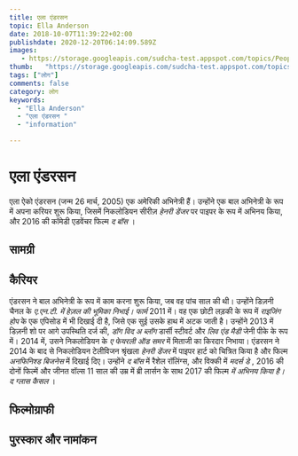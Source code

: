 ```yaml
---
title: एला एंडरसन 
topic: Ella Anderson
date: 2018-10-07T11:39:22+02:00
publishdate: 2020-12-20T06:14:09.589Z
images: 
   - https://storage.googleapis.com/sudcha-test.appspot.com/topics/People/ella_anderson/1.jpeg
thumb:   "https://storage.googleapis.com/sudcha-test.appspot.com/topics/People/ella_anderson/thumb.jpeg"
tags: ["लोग"]
comments: false
category: लोग
keywords: 
  - "Ella Anderson"
  - "एला एंडरसन "
  - "information"

---
```

<h1> एला एंडरसन </h1> <p> </p> <p> एला ऐको एंडरसन (जन्म 26 मार्च, 2005) एक अमेरिकी अभिनेत्री हैं। उन्होंने एक बाल अभिनेत्री के रूप में अपना करियर शुरू किया, जिसमें निकलोडियन सीरीज़ <i> हेनरी डेंजर </i> पर पाइपर के रूप में अभिनय किया, और 2016 की कॉमेडी एडवेंचर फिल्म <i> द बॉस </i में रेचेल रॉलिंग्स की भूमिका निभाने के लिए जानी जाती हैं। >। </p> <h2> सामग्री </h2> <h2> कैरियर </h2> <p> एंडरसन ने बाल अभिनेत्री के रूप में काम करना शुरू किया, जब वह पांच साल की थी। उन्होंने डिज़नी चैनल के <i> ए.एन.टी. में हेज़ल की भूमिका निभाई। फार्म </i> 2011 में। वह एक छोटी लड़की के रूप में <i> राइजिंग होप </i> के एक एपिसोड में भी दिखाई दी है, जिसे एक सुई उसके हाथ में अटक जाती है। उन्होंने 2013 में डिज़नी शो पर आगे उपस्थिति दर्ज की, <i> डॉग विद अ ब्लॉग </i> डार्सी स्टीवर्ट और <i> लिव एंड मैडी </i> जेनी पीके के रूप में। 2014 में, उसने निकलोडियन के <i> ए फेयरली ऑड समर </i> में मिताजी का किरदार निभाया। एंडरसन ने 2014 के बाद से निकलोडियन टेलीविजन श्रृंखला <i> हेनरी डेंजर </i> में पाइपर हार्ट को चित्रित किया है और फिल्म <i> अनफिनिश्ड बिजनेस </i> में दिखाई दिए। उन्होंने <i> द बॉस </i> में रैशेल रॉलिंग्स, और विक्की में <i> मदर्स डे </i>, 2016 की दोनों फिल्में और जीनत वॉल्स 11 साल की उम्र में ब्री लार्सन के साथ 2017 की फिल्म <i> में अभिनय किया है। द ग्लास कैसल </i>। </p> <h2> फिल्मोग्राफी </h2> <h2> पुरस्कार और नामांकन </h2> 